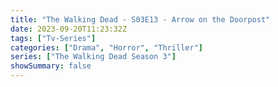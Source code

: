 ```yaml
---
title: "The Walking Dead - S03E13 - Arrow on the Doorpost"
date: 2023-09-20T11:23:32Z
tags: ["Tv-Series"]
categories: ["Drama", "Horror", "Thriller"]
series: ["The Walking Dead Season 3"]
showSummary: false
---
```


  <mux-player stream-type="on-demand"
  src="https://kp3d-my.sharepoint.com/personal/ryoo_kp3d_onmicrosoft_com/_layouts/15/download.aspx?share=ETaYWaNapjtAgvrVav3gLFwBh4F3IBLTZuUNW3rTmyybnA" metadata-video-title="The Walking Dead - S03E13 - Arrow on the Doorpost" prefer-playback="mse" controls>
  </mux-player>
  
  
  <script src="https://cdn.jsdelivr.net/npm/@mux/mux-player"></script>
  
   <script id="TB5Zv7GHAvt00W9Qh6vVTxbZwKUKgeN4Ai3nviLSf1Qg" type="application/ld+json">
 {
  "@context": "https://schema.org/",
  "@type": "VideoObject",
  "name": "The Walking Dead - S03E13 - Arrow on the Doorpost",
  "contentUrl": "https://stream.mux.com/KXyf02QKqcymU9McYlH9AMkRVaN1aPKe300kZfFL8bwoc.m3u8",
  "thumbnailUrl": "https://www.themoviedb.org/t/p/original/mu1zFlKK7pQbGbkCHDyRRQ6RMRW.jpg?width=314&fit_mode=preserve&time=25",
  "uploadDate": "2023-09-20T11:23:32Z",
}

</script>
